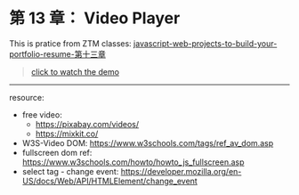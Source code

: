 # 第 13 章： Video Player

This is pratice from ZTM classes: [javascript-web-projects-to-build-your-portfolio-resume-第十三章](https://www.udemy.com/course/javascript-web-projects-to-build-your-portfolio-resume/?couponCode=ACCAGE0923)

> [click to watch the demo](https://joeban0608.github.io/ZTM-Video-Player/)

---

resource:

- free video:
  - https://pixabay.com/videos/
  - https://mixkit.co/
- W3S-Video DOM: https://www.w3schools.com/tags/ref_av_dom.asp
- fullscreen dom ref: https://www.w3schools.com/howto/howto_js_fullscreen.asp
- select tag - change event: https://developer.mozilla.org/en-US/docs/Web/API/HTMLElement/change_event

